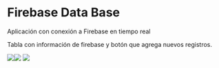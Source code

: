 # Firebase Data Base

Aplicación con conexión a Firebase en tiempo real

Tabla con información de firebase y botón que agrega nuevos registros. 

![](https://github.com/mglacayo07/swift/blob/main/imagenes/Clase%2015/5%20main.png)![](https://github.com/mglacayo07/swift/blob/main/imagenes/Clase%2015/6%20open.png) ![](https://github.com/mglacayo07/swift/blob/main/imagenes/Clase%2015/7%20add.png)
